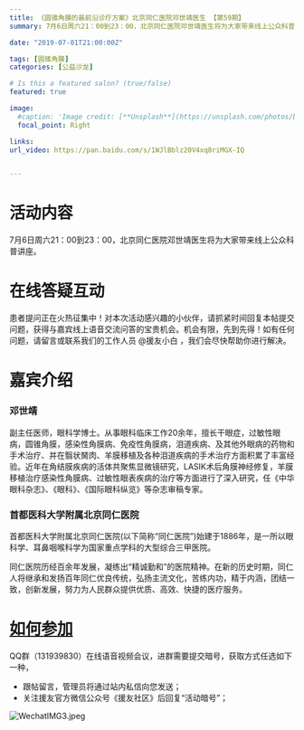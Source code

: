 ```yaml
---
title: 《圆锥角膜的最前沿诊疗方案》北京同仁医院邓世靖医生 【第59期】
summary: 7月6日周六21：00到23：00，北京同仁医院邓世靖医生将为大家带来线上公众科普讲座。

date: "2019-07-01T21:00:00Z"

tags: [圆锥角膜]
categories: [公益沙龙]

# Is this a featured salon? (true/false)
featured: true

image:
  #caption: 'Image credit: [**Unsplash**](https://unsplash.com/photos/bzdhc5b3Bxs)'
  focal_point: Right

links:
url_video: https://pan.baidu.com/s/1WJlBblz20V4xq8riMGX-IQ


---
```


# 活动内容

7月6日周六21：00到23：00，北京同仁医院邓世靖医生将为大家带来线上公众科普讲座。

# 在线答疑互动

患者提问正在火热征集中！对本次活动感兴趣的小伙伴，请抓紧时间回复本帖提交问题，获得与嘉宾线上语音交流问答的宝贵机会。机会有限，先到先得！如有任何问题，请留言或联系我们的工作人员 @援友小白 ，我们会尽快帮助你进行解决。

# 嘉宾介绍

### 邓世靖

副主任医师，眼科学博士。从事眼科临床工作20余年，擅长干眼症，过敏性眼病，圆锥角膜，感染性角膜病、免疫性角膜病，泪道疾病、及其他外眼病的药物和手术治疗、并在翳状胬肉、羊膜移植及各种泪道疾病的手术治疗方面积累了丰富经验。近年在角结膜疾病的活体共聚焦显微镜研究，LASIK术后角膜神经修复，羊膜移植治疗感染性角膜病、过敏性眼表疾病的治疗等方面进行了深入研究，任《中华眼科杂志》、《眼科》、《国际眼科纵览》等杂志审稿专家。

### 首都医科大学附属北京同仁医院

首都医科大学附属北京同仁医院(以下简称“同仁医院”)始建于1886年，是一所以眼科学、耳鼻咽喉科学为国家重点学科的大型综合三甲医院。

同仁医院历经百余年发展，凝练出“精诚勤和”的医院精神。在新的历史时期，同仁人将继承和发扬百年同仁优良传统，弘扬主流文化，苦练内功，精于内涵，团结一致，创新发展，努力为人民群众提供优质、高效、快捷的医疗服务。

<a name="canjia" ></a>
# [如何参加](#canjia)

QQ群（131939830）在线语音视频会议，进群需要提交暗号，获取方式任选如下一种，

* 跟帖留言，管理员将通过站内私信向您发送；
* 关注援友官方微信公众号《援友社区》后回复“活动暗号”；

![WechatIMG3.jpeg](https://yuanyou.s3.cn-north-1.amazonaws.com.cn/original/2X/7/7b1f3b7a8c04884de891a5fbd23c57133cf98679.jpeg)